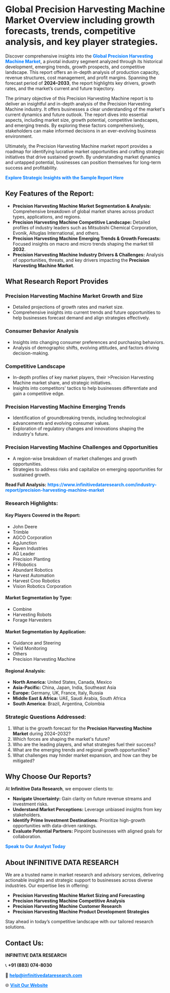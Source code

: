 <h1>Global Precision Harvesting Machine Market Overview including growth forecasts, trends, competitive analysis, and key player strategies.</h1>
<p>
Discover comprehensive insights into the 
<a href="https://www.infinitivedataresearch.com/industry-report/precision-harvesting-machine-market" rel="dofollow" style="color: #007BFF; text-decoration: none;"><strong>Global Precision Harvesting Machine Market</strong></a>, a pivotal industry segment analyzed through its historical development, emerging trends, growth prospects, and competitive landscape. This report offers an in-depth analysis of production capacity, revenue structures, cost management, and profit margins. Spanning the forecast period of <strong>2024–2033</strong>, the report highlights key drivers, growth rates, and the market’s current and future trajectory.
</p>
<p>
The primary objective of this Precision Harvesting Machine report is to deliver an insightful and in-depth analysis of the Precision Harvesting Machine industry. It offers businesses a clear understanding of the market's current dynamics and future outlook. The report dives into essential aspects, including market size, growth potential, competitive landscapes, and emerging trends. By exploring these factors comprehensively, stakeholders can make informed decisions in an ever-evolving business environment.
</p>
<p>
Ultimately, the Precision Harvesting Machine market report provides a roadmap for identifying lucrative market opportunities and crafting strategic initiatives that drive sustained growth. By understanding market dynamics and untapped potential, businesses can position themselves for long-term success and profitability.
</p>
<p>
<a href="https://www.infinitivedataresearch.com/request-sample/reportId=110466" style="color: #007BFF; text-decoration: none;"><strong>Explore Strategic Insights with the Sample Report Here</strong></a>
</p>

<h2>Key Features of the Report:</h2>
<ul>
<li><strong>Precision Harvesting Machine Market Segmentation & Analysis:</strong> Comprehensive breakdown of global market shares across product types, applications, and regions.</li>
<li><strong>Precision Harvesting Machine Competitive Landscape:</strong> Detailed profiles of industry leaders such as Mitsubishi Chemical Corporation, Evonik, Altuglas International, and others.</li>
<li><strong>Precision Harvesting Machine Emerging Trends & Growth Forecasts:</strong> Focused insights on macro and micro trends shaping the market till <strong>2032</strong>.</li>
<li><strong>Precision Harvesting Machine Industry Drivers & Challenges:</strong> Analysis of opportunities, threats, and key drivers impacting the <strong>Precision Harvesting Machine Market</strong>.</li>
</ul>

<h2>What Research Report Provides</h2>
<h3>Precision Harvesting Machine Market Growth and Size</h3>
<ul>
<li>Detailed projections of growth rates and market size.</li>
<li>Comprehensive insights into current trends and future opportunities to help businesses forecast demand and align strategies effectively.</li>
</ul>

<h3>Consumer Behavior Analysis</h3>
<ul>
<li>Insights into changing consumer preferences and purchasing behaviors.</li>
<li>Analysis of demographic shifts, evolving attitudes, and factors driving decision-making.</li>
</ul>

<h3>Competitive Landscape</h3>
<ul>
<li>In-depth profiles of key market players, their >Precision Harvesting Machine market share, and strategic initiatives.</li>
<li>Insights into competitors' tactics to help businesses differentiate and gain a competitive edge.</li>
</ul>

<h3>Precision Harvesting Machine Emerging Trends</h3>
<ul>
<li>Identification of groundbreaking trends, including technological advancements and evolving consumer values.</li>
<li>Exploration of regulatory changes and innovations shaping the industry's future.</li>
</ul>

<h3>Precision Harvesting Machine Challenges and Opportunities</h3>
<ul>
<li>A region-wise breakdown of market challenges and growth opportunities.</li>
<li>Strategies to address risks and capitalize on emerging opportunities for sustained growth.</li>
</ul>
<p><strong>Read Full Analysis:</strong> <a href="https://www.infinitivedataresearch.com/industry-report/precision-harvesting-machine-market" rel="dofollow" style="color: #007BFF; text-decoration: none;"><strong>https://www.infinitivedataresearch.com/industry-report/precision-harvesting-machine-market</strong></a></p>
<h3>Research Highlights:</h3>
<h4>Key Players Covered in the Report:</h4>
<ul><li>John Deere</li><li>Trimble</li><li>AGCO Corporation</li><li>AgJunction</li><li>Raven Industries</li><li>AG Leader</li><li>Precision Planting</li><li>FFRobotics</li><li>Abundant Robotics</li><li>Harvest Automation</li><li>Harvest Croo Robotics</li><li>Vision Robotics Corporation</li></ul>
<h4>Market Segmentation by Type:</h4>
<ul><li>Combine</li><li>Harvesting Robots</li><li>Forage Harvesters</li></ul>
<h4>Market Segmentation by Application:</h4>
<ul><li>Guidance and Steering</li><li>Yield Monitoring</li><li>Others</li><li>Precision Harvesting Machine</li></ul>

<h4>Regional Analysis:</h4>
<ul>
<li><strong>North America:</strong> United States, Canada, Mexico</li>
<li><strong>Asia-Pacific:</strong> China, Japan, India, Southeast Asia</li>
<li><strong>Europe:</strong> Germany, UK, France, Italy, Russia</li>
<li><strong>Middle East & Africa:</strong> UAE, Saudi Arabia, South Africa</li>
<li><strong>South America:</strong> Brazil, Argentina, Colombia</li>
</ul>

<h3>Strategic Questions Addressed:</h3>
<ol>
<li>What is the growth forecast for the <strong>Precision Harvesting Machine Market</strong> during 2024–2032?</li>
<li>Which forces are shaping the market's future?</li>
<li>Who are the leading players, and what strategies fuel their success?</li>
<li>What are the emerging trends and regional growth opportunities?</li>
<li>What challenges may hinder market expansion, and how can they be mitigated?</li>
</ol>

<h2>Why Choose Our Reports?</h2>
<p>At <strong>Infinitive Data Research</strong>, we empower clients to:</p>
<ul>
<li><strong>Navigate Uncertainty:</strong> Gain clarity on future revenue streams and investment risks.</li>
<li><strong>Understand Market Perceptions:</strong> Leverage unbiased insights from key stakeholders.</li>
<li><strong>Identify Prime Investment Destinations:</strong> Prioritize high-growth opportunities with data-driven rankings.</li>
<li><strong>Evaluate Potential Partners:</strong> Pinpoint businesses with aligned goals for collaboration.</li>
</ul>
<p><a href="https://www.infinitivedataresearch.com/industry-report/precision-harvesting-machine-market" rel="dofollow" style="color: #007BFF; text-decoration: none;"><strong>Speak to Our Analyst Today</strong></a></p>

<h2>About INFINITIVE DATA RESEARCH</h2>
<p>We are a trusted name in market research and advisory services, delivering actionable insights and strategic support to businesses across diverse industries. Our expertise lies in offering:</p>
<ul>
<li><strong>Precision Harvesting Machine Market Sizing and Forecasting</strong></li>
<li><strong>Precision Harvesting Machine Competitive Analysis</strong></li>
<li><strong>Precision Harvesting Machine Customer Research</strong></li>
<li><strong>Precision Harvesting Machine Product Development Strategies</strong></li>
</ul>
<p>Stay ahead in today’s competitive landscape with our tailored research solutions.</p>

<h2>Contact Us:</h2>
<p><strong>INFINITIVE DATA RESEARCH</strong></p>
<p>📞 <strong>+91 (883) 074-8030</strong></p>
<p>📧 <strong><a href="mailto:help@infinitivedataresearch.com" style="color: #007BFF;">help@infinitivedataresearch.com</a></strong></p>
<p>🌐 <strong><a href="https://www.infinitivedataresearch.com" rel="dofollow" style="color: #007BFF;">Visit Our Website</a></strong></p>